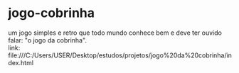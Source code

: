 # jogo-cobrinha
um jogo simples e retro que todo mundo conhece bem e deve ter ouvido falar: "o jogo da cobrinha".  
link: file:///C:/Users/USER/Desktop/estudos/projetos/jogo%20da%20cobrinha/index.html
